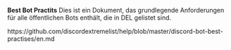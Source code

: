 **Best Bot Practits** Dies ist ein Dokument, das grundlegende Anforderungen für alle öffentlichen Bots enthält, die in DEL gelistet sind.

https\://github.com/discordextremelist/help/blob/master/discord-bot-best-practises/en.md
